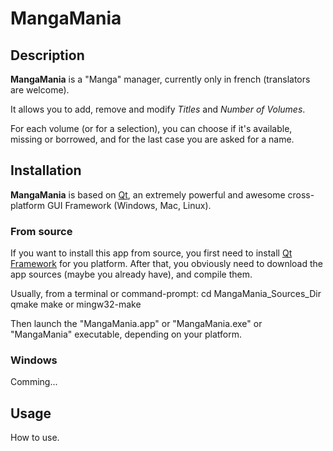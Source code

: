 MangaMania
==========

Description
-----------
**MangaMania** is a "Manga" manager, currently only in french (translators are welcome).

It allows you to add, remove and modify _Titles_ and _Number of Volumes_.

For each volume (or for a selection), you can choose if it's available, missing or borrowed, and for the last case you are asked for a name.

Installation
------------
**MangaMania** is based on [Qt](http://qt.nokia.com/), an extremely powerful and awesome cross-platform GUI Framework (Windows, Mac, Linux).

### From source ###
If you want to install this app from source, you first need to install [Qt Framework](http://qt.nokia.com/) for you platform.
After that, you obviously need to download the app sources (maybe you already have), and compile them.

Usually, from a terminal or command-prompt:
    cd MangaMania_Sources_Dir
    qmake
    make or mingw32-make

Then launch the "MangaMania.app" or "MangaMania.exe" or "MangaMania" executable, depending on your platform.

### Windows ###
Comming...

Usage
-----
How to use.